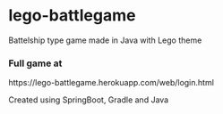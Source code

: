# lego-battlegame
Battelship type game made in Java with Lego theme

<h3>Full game at </h3> https://lego-battlegame.herokuapp.com/web/login.html

Created using SpringBoot, Gradle and Java
